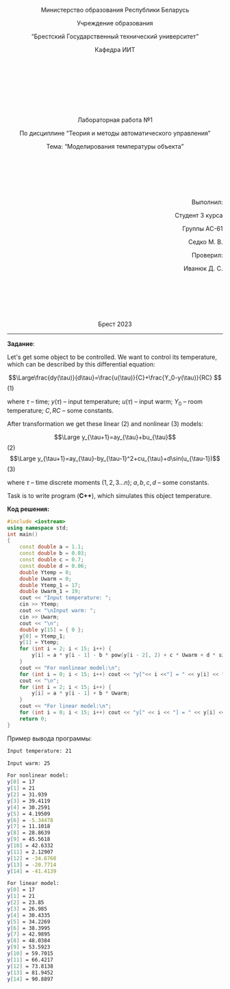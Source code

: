 <p align="center"> Министерство образования Республики Беларусь</p>
<p align="center">Учреждение образования</p>
<p align="center">“Брестский Государственный технический университет”</p>
<p align="center">Кафедра ИИТ</p>
<br><br><br><br><br><br><br>
<p align="center">Лабораторная работа №1</p>
<p align="center">По дисциплине “Теория и методы автоматического управления”</p>
<p align="center">Тема: “Моделирования температуры объекта”</p>
<br><br><br><br><br>
<p align="right">Выполнил:</p>
<p align="right">Студент 3 курса</p>
<p align="right">Группы АС-61</p>
<p align="right">Седко М. В.</p>
<p align="right">Проверил:</p>
<p align="right">Иванюк Д. С.</p>
<br><br><br><br><br>
<p align="center">Брест 2023</p>

---

**Задание**:

Let's get some object to be controlled. We want to control its temperature, which can be described by this differential equation:

$$\Large\frac{dy(\tau)}{d\tau}=\frac{u(\tau)}{C}+\frac{Y_0-y(\tau)}{RC} $$ (1)

where $\tau$ – time; $y(\tau)$ – input temperature; $u(\tau)$ – input warm; $Y_0$ – room temperature; $C,RC$ – some constants.

After transformation we get these linear (2) and nonlinear (3) models:

$$\Large y_{\tau+1}=ay_{\tau}+bu_{\tau}$$ (2)
$$\Large y_{\tau+1}=ay_{\tau}-by_{\tau-1}^2+cu_{\tau}+d\sin(u_{\tau-1})$$ (3)

where $\tau$ – time discrete moments ($1,2,3{\dots}n$); $a,b,c,d$ – some constants.

Task is to write program (**С++**), which simulates this object temperature.

**Код решения:**

``` C++
#include <iostream>
using namespace std;
int main()
{
    const double a = 1.1;
    const double b = 0.03;
    const double c = 0.7;
    const double d = 0.06;
    double Ytemp = 0;
    double Uwarm = 0;
    double Ytemp_1 = 17;
    double Uwarm_1 = 19;
    cout << "Input temperature: ";
    cin >> Ytemp;
    cout << "\nInput warm: ";
    cin >> Uwarm;
    cout << "\n";
    double y[15] = { 0 };
    y[0] = Ytemp_1;
    y[1] = Ytemp;
    for (int i = 2; i < 15; i++) {
        y[i] = a * y[i - 1] - b * pow(y[i - 2], 2) + c * Uwarm + d * sin(Uwarm_1);
    }
    cout << "For nonlinear model:\n";
    for (int i = 0; i < 15; i++) cout << "y["<< i <<"] = " << y[i] << " \n";
    cout << "\n";
    for (int i = 2; i < 15; i++) {
        y[i] = a * y[i - 1] + b * Uwarm;
    }
    cout << "For linear model:\n";
    for (int i = 0; i < 15; i++) cout << "y[" << i << "] = " << y[i] << " \n";
    return 0;
}
```

Пример вывода программы:

``` bash
Input temperature: 21

Input warm: 25

For nonlinear model:
y[0] = 17
y[1] = 21
y[2] = 31.939
y[3] = 39.4119
y[4] = 30.2591
y[5] = 4.19509
y[6] = -5.34478
y[7] = 11.1018
y[8] = 28.8639
y[9] = 45.5618
y[10] = 42.6332
y[11] = 2.12907
y[12] = -34.6768
y[13] = -20.7714
y[14] = -41.4139

For linear model:
y[0] = 17
y[1] = 21
y[2] = 23.85
y[3] = 26.985
y[4] = 30.4335
y[5] = 34.2269
y[6] = 38.3995
y[7] = 42.9895
y[8] = 48.0384
y[9] = 53.5923
y[10] = 59.7015
y[11] = 66.4217
y[12] = 73.8138
y[13] = 81.9452
y[14] = 90.8897

```